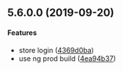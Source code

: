 <a name="5.6.0.0"></a>
## 5.6.0.0 (2019-09-20)


#### Features

*   store login ([4369d0ba](https://github.com/linuxdeepin/deepin-app-store-web/commit/4369d0bace4591ec876710b598a61521ebf5e561))
*   use ng prod build ([4ea94b37](https://github.com/linuxdeepin/deepin-app-store-web/commit/4ea94b3778296fc1005fd7c97f6a2392972864e1))



